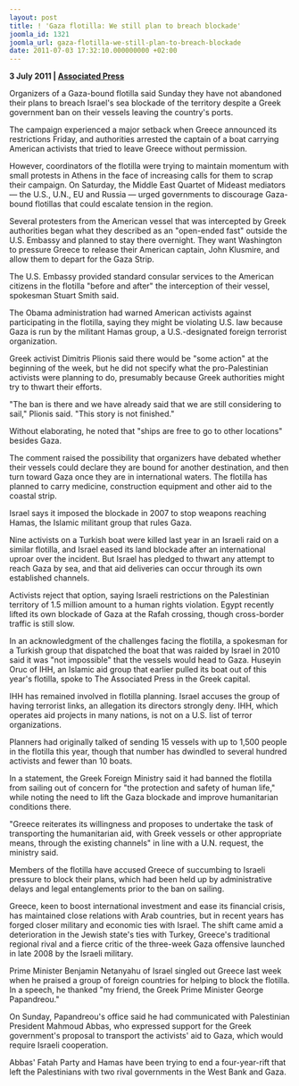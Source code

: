 ```yaml
---
layout: post
title: ! 'Gaza flotilla: We still plan to breach blockade'
joomla_id: 1321
joomla_url: gaza-flotilla-we-still-plan-to-breach-blockade
date: 2011-07-03 17:32:10.000000000 +02:00
---
```

<p><strong>3 July 2011 | <a href="http://www.google.com/hostednews/ap/article/ALeqM5ic5AsxPHbnNPF-UIoMppuE5bztDQ?docId=1b3788551ca644c687e47ef7a7bc5ecf">Associated Press</a></strong></p>
<p>Organizers of a Gaza-bound flotilla said Sunday they have not abandoned their plans to breach Israel's sea blockade of the territory despite a Greek government ban on their vessels leaving the country's ports.</p>
<p>The campaign experienced a major setback when Greece announced its restrictions Friday, and authorities arrested the captain of a boat carrying American activists that tried to leave Greece without permission.</p>
<p>However, coordinators of the flotilla were trying to maintain momentum with small protests in Athens in the face of increasing calls for them to scrap their campaign. On Saturday, the Middle East Quartet of Mideast mediators — the U.S., U.N., EU and Russia — urged governments to discourage Gaza-bound flotillas that could escalate tension in the region.</p>
<p>Several protesters from the American vessel that was intercepted by Greek authorities began what they described as an "open-ended fast" outside the U.S. Embassy and planned to stay there overnight. They want Washington to pressure Greece to release their American captain, John Klusmire, and allow them to depart for the Gaza Strip.</p>
<p>The U.S. Embassy provided standard consular services to the American citizens in the flotilla "before and after" the interception of their vessel, spokesman Stuart Smith said.</p>
<p>The Obama administration had warned American activists against participating in the flotilla, saying they might be violating U.S. law because Gaza is run by the militant Hamas group, a U.S.-designated foreign terrorist organization.</p>
<p>Greek activist Dimitris Plionis said there would be "some action" at the beginning of the week, but he did not specify what the pro-Palestinian activists were planning to do, presumably because Greek authorities might try to thwart their efforts.</p>
<p>"The ban is there and we have already said that we are still considering to sail," Plionis said. "This story is not finished."</p>
<p>Without elaborating, he noted that "ships are free to go to other locations" besides Gaza.</p>
<p />

The comment raised the possibility that organizers have debated whether their vessels could declare they are bound for another destination, and then turn toward Gaza once they are in international waters. The flotilla has planned to carry medicine, construction equipment and other aid to the coastal strip.</p>
<p>Israel says it imposed the blockade in 2007 to stop weapons reaching Hamas, the Islamic militant group that rules Gaza.</p>
<p>Nine activists on a Turkish boat were killed last year in an Israeli raid on a similar flotilla, and Israel eased its land blockade after an international uproar over the incident. But Israel has pledged to thwart any attempt to reach Gaza by sea, and that aid deliveries can occur through its own established channels.</p>
<p>Activists reject that option, saying Israeli restrictions on the Palestinian territory of 1.5 million amount to a human rights violation. Egypt recently lifted its own blockade of Gaza at the Rafah crossing, though cross-border traffic is still slow.</p>
<p>In an acknowledgment of the challenges facing the flotilla, a spokesman for a Turkish group that dispatched the boat that was raided by Israel in 2010 said it was "not impossible" that the vessels would head to Gaza. Huseyin Oruc of IHH, an Islamic aid group that earlier pulled its boat out of this year's flotilla, spoke to The Associated Press in the Greek capital.</p>
<p>IHH has remained involved in flotilla planning. Israel accuses the group of having terrorist links, an allegation its directors strongly deny. IHH, which operates aid projects in many nations, is not on a U.S. list of terror organizations.</p>
<p>Planners had originally talked of sending 15 vessels with up to 1,500 people in the flotilla this year, though that number has dwindled to several hundred activists and fewer than 10 boats.</p>
<p>In a statement, the Greek Foreign Ministry said it had banned the flotilla from sailing out of concern for "the protection and safety of human life," while noting the need to lift the Gaza blockade and improve humanitarian conditions there.</p>
<p>"Greece reiterates its willingness and proposes to undertake the task of transporting the humanitarian aid, with Greek vessels or other appropriate means, through the existing channels" in line with a U.N. request, the ministry said.</p>
<p>Members of the flotilla have accused Greece of succumbing to Israeli pressure to block their plans, which had been held up by administrative delays and legal entanglements prior to the ban on sailing.</p>
<p>Greece, keen to boost international investment and ease its financial crisis, has maintained close relations with Arab countries, but in recent years has forged closer military and economic ties with Israel. The shift came amid a deterioration in the Jewish state's ties with Turkey, Greece's traditional regional rival and a fierce critic of the three-week Gaza offensive launched in late 2008 by the Israeli military.</p>
<p>Prime Minister Benjamin Netanyahu of Israel singled out Greece last week when he praised a group of foreign countries for helping to block the flotilla. In a speech, he thanked "my friend, the Greek Prime Minister George Papandreou."</p>
<p>On Sunday, Papandreou's office said he had communicated with Palestinian President Mahmoud Abbas, who expressed support for the Greek government's proposal to transport the activists' aid to Gaza, which would require Israeli cooperation.</p>
<p>Abbas' Fatah Party and Hamas have been trying to end a four-year-rift that left the Palestinians with two rival governments in the West Bank and Gaza.</p>
